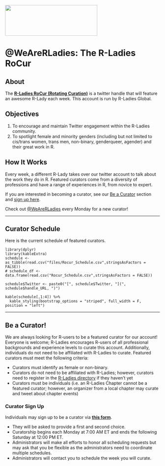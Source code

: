 <img src="https://github.com/rladies/starter-kit/blob/master/logo/R-LadiesGlobal_RBG_online_LogoWithText_Horizontal.png" data-canonical-src="https://github.com/rladies/starter-kit/blob/master/logo/R-LadiesGlobal_RBG_online_LogoWithText_Horizontal.png" width="300" height="100" />

# @WeAreRLadies: The R-Ladies RoCur  
    
## About  
  
The **[R-Ladies RoCur (Rotating Curation)](https://twitter.com/WeAreRLadies)** is a twitter handle that will feature an awesome R-Lady each week. This account is run by R-Ladies Global.      
  
   
## Objectives  
  
1. To encourage and maintain Twitter engagement within the R-Ladies community.    
2. To spotlight female and minority genders (including but not limited to cis/trans women, trans men, non-binary, genderqueer, agender) and their great work in R.   
  
## How It Works  
  
Every week, a different R-Lady takes over our twitter account to talk about the work they do in R. Featured curators come from a diversity of professions and have a range of experiences in R, from novice to expert.  
  
If you are interested in becoming a curator, see our [Be a Curator](#curating) section and [sign up here](https://goo.gl/forms/bQ7mHQDXrNHXEZCl2).  
  
Check out [@WeAreRLadies](https://twitter.com/WeAreRLadies) every Monday for a new curator!    
  

***  
  
  
## Curator Schedule  
  
Here is the current schedule of featured curators.  
  
  
```{r, echo=FALSE, eval=TRUE}
library(dplyr)
library(kableExtra)
schedule <- as_tibble(read.csv("files/Rocur_Schedule.csv",stringsAsFactors = FALSE))
# schedule_df <- data.frame(read.csv("Rocur_Schedule.csv",stringsAsFactors = FALSE))

schedule$Twitter <- paste0("[", schedule$Twitter, "](", schedule$handle_URL, ")")

kable(schedule[,1:4]) %>%
  kable_styling(bootstrap_options = "striped", full_width = F, position = "left")
```
  
  
***  
  
  
## Be a Curator! 
  
We are always looking for R-users to be a featured curator for our account! Everyone is welcome; R-Ladies encourages R-users of all professional backgrounds and experience levels to curate this account. Additionally, individuals do not need to be affiliated with R-Ladies to curate. Featured curators must meet the following criteria:  
  
* Curators must identify as female or non-binary.  
* Curators do not need to be affiliated with R-Ladies; however, curators need to register in the [R-Ladies directory](https://rladies.org/directory/) if they haven’t yet   
* Curators must be individuals (i.e. an R-Ladies Chapter cannot be a featured curator; however, an organizer from a local chapter may curate and tweet about chapter events)   

### Curator Sign Up  
  
Individuals may sign up to be a curator via **[this form](https://goo.gl/forms/bQ7mHQDXrNHXEZCl2)**.   
  
  
* They will be asked to provide a first and second choice.    
* Curatorship begins each Monday at 7:00 AM ET and ends the following Saturday at 12:00 PM ET.   
* Administrators will make all efforts to honor all scheduling requests but may ask that you be flexible as the administrators need to coordinate multiple schedules.  
* Administrators will contact you to schedule the week you will curate.  
  
   
  

  



  

